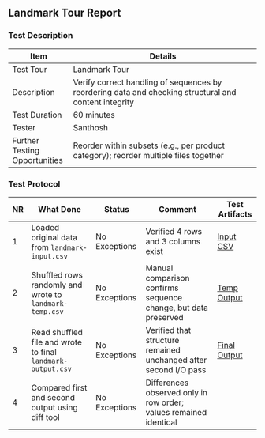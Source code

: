 ## **Landmark Tour Report**

### Test Description

| Item                               | Details                                                                                               |
| ---------------------------------- | ----------------------------------------------------------------------------------------------------- |
| Test Tour                          | Landmark Tour                                                                                         |
| Description                        | Verify correct handling of sequences by reordering data and checking structural and content integrity |
| Test Duration                      | 60 minutes                                                                                            |
| Tester                             | Santhosh                                                                                              |
| Further Testing <br> Opportunities | Reorder within subsets (e.g., per product category); reorder multiple files together                  |

### Test Protocol

| NR  | What Done                                                   | Status        | Comment                                                           | Test Artifacts                                     |
| --- | ----------------------------------------------------------- | ------------- | ----------------------------------------------------------------- | -------------------------------------------------- |
| 1   | Loaded original data from `landmark-input.csv`              | No Exceptions | Verified 4 rows and 3 columns exist                               | [Input CSV](./Tests/inputs/landmark-input.csv)     |
| 2   | Shuffled rows randomly and wrote to `landmark-temp.csv`     | No Exceptions | Manual comparison confirms sequence change, but data preserved    | [Temp Output](./Tests/inputs/landmark-temp.csv)    |
| 3   | Read shuffled file and wrote to final `landmark-output.csv` | No Exceptions | Verified that structure remained unchanged after second I/O pass  | [Final Output](./Tests/inputs/landmark-output.csv) |
| 4   | Compared first and second output using diff tool            | No Exceptions | Differences observed only in row order; values remained identical |                                                    |
